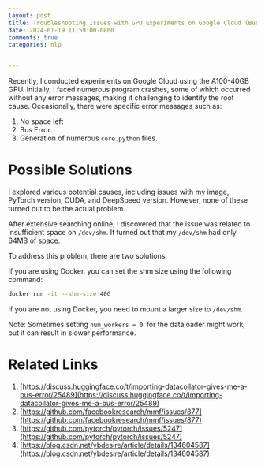 ```yaml
---
layout: post
title: Troubleshooting Issues with GPU Experiments on Google Cloud (Bus Error)
date: 2024-01-19 11:59:00-0800
comments: true
categories: nlp


---
```



Recently, I conducted experiments on Google Cloud using the A100-40GB GPU. Initially, I faced numerous program crashes, some of which occurred without any error messages, making it challenging to identify the root cause. Occasionally, there were specific error messages such as:

1. No space left
2. Bus Error
3. Generation of numerous `core.python` files.

# Possible Solutions

I explored various potential causes, including issues with my image, PyTorch version, CUDA, and DeepSpeed version. However, none of these turned out to be the actual problem.

After extensive searching online, I discovered that the issue was related to insufficient space on `/dev/shm`. It turned out that my `/dev/shm` had only 64MB of space.



To address this problem, there are two solutions:

If you are using Docker, you can set the shm size using the following command:

```bash
docker run -it --shm-size 40G
```

If you are not using Docker, you need to mount a larger size to `/dev/shm`.

Note: Sometimes setting `num_workers = 0 `for the dataloader might work, but it can result in slower performance.

# Related Links

1. [https://discuss.huggingface.co/t/importing-datacollator-gives-me-a-bus-error/25489](https://discuss.huggingface.co/t/importing-datacollator-gives-me-a-bus-error/25489)
2. [https://github.com/facebookresearch/mmf/issues/877](https://github.com/facebookresearch/mmf/issues/877)
3. [https://github.com/pytorch/pytorch/issues/5247](https://github.com/pytorch/pytorch/issues/5247)
4. [https://blog.csdn.net/ybdesire/article/details/134604587](https://blog.csdn.net/ybdesire/article/details/134604587)

